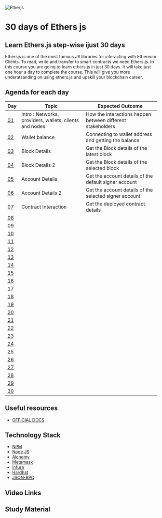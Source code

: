![Etherjs](https://github.com/PriyathamVarma/30-days-of-EthersJS/blob/main/EthersJS.png)
# 30 days of Ethers js
## Learn Ethers.js step-wise ijust 30 days

Ethersjs is one of the most famous JS libraries for interacting with Ethereum Clients. To read, write and transfer to smart contracts we need Ethers.js. In this course you are going to learn ethers.js in just 30 days. It will take just one hour a day to complete the course. This will give you more underatsanding on using ethers.js and upskill your blockchain career. 

## Agenda for each day

| Day | Topic | Expected Outcome |
|-|-|-|
| [01](https://github.com/PriyathamVarma/30-days-of-EthersJS/tree/main/Day_01) | Intro : Networks, providers, wallets, clients and nodes | How the interactions happen between different stakeholders |
| [02](https://github.com/PriyathamVarma/30-days-of-EthersJS/tree/main/Day_02) | Wallet balance | Connecting to wallet address and getting the balance |
| [03](https://github.com/PriyathamVarma/30-days-of-EthersJS/tree/main/Day_03) | Block Details | Get the Block details of the latest block |
| [04](https://github.com/PriyathamVarma/30-days-of-EthersJS/tree/main/Day_04) | Block Details 2| Get the Block details of the selected block |
| [05](https://github.com/PriyathamVarma/30-days-of-EthersJS/tree/main/Day_05) | Account Details | Get the account details of the default signer account |
| [06](https://github.com/PriyathamVarma/30-days-of-EthersJS/tree/main/Day_06) | Account Details 2| Get the account details of the selected signer account |
| [07](https://github.com/PriyathamVarma/30-days-of-EthersJS/tree/main/Day_07) | Contract Interaction| Get the deployed contract details|
| [08](https://github.com/PriyathamVarma/30-days-of-EthersJS/tree/main/Day_08) | | |
| [09](https://github.com/PriyathamVarma/30-days-of-EthersJS/tree/main/Day_09) | | |
| [10](https://github.com/PriyathamVarma/30-days-of-EthersJS/tree/main/Day_10) | | |
| [11](https://github.com/PriyathamVarma/30-days-of-EthersJS/tree/main/Day_11) | | |
| [12](https://github.com/PriyathamVarma/30-days-of-EthersJS/tree/main/Day_12) | | |
| [13](https://github.com/PriyathamVarma/30-days-of-EthersJS/tree/main/Day_13) | | |
| [14](https://github.com/PriyathamVarma/30-days-of-EthersJS/tree/main/Day_14) | | |
| [15](https://github.com/PriyathamVarma/30-days-of-EthersJS/tree/main/Day_15) | | |
| [16](https://github.com/PriyathamVarma/30-days-of-EthersJS/tree/main/Day_16) | | |
| [17](https://github.com/PriyathamVarma/30-days-of-EthersJS/tree/main/Day_17) | | |
| [18](https://github.com/PriyathamVarma/30-days-of-EthersJS/tree/main/Day_18) | | |
| [19](https://github.com/PriyathamVarma/30-days-of-EthersJS/tree/main/Day_19) | | |
| [20](https://github.com/PriyathamVarma/30-days-of-EthersJS/tree/main/Day_20) | | |
| [21](https://github.com/PriyathamVarma/30-days-of-EthersJS/tree/main/Day_21) | | |
| [22](https://github.com/PriyathamVarma/30-days-of-EthersJS/tree/main/Day_22) | | |
| [23](https://github.com/PriyathamVarma/30-days-of-EthersJS/tree/main/Day_23) | | |
| [24](https://github.com/PriyathamVarma/30-days-of-EthersJS/tree/main/Day_24) | | |
| [25](https://github.com/PriyathamVarma/30-days-of-EthersJS/tree/main/Day_25) | | |
| [26](https://github.com/PriyathamVarma/30-days-of-EthersJS/tree/main/Day_26) | | |
| [27](https://github.com/PriyathamVarma/30-days-of-EthersJS/tree/main/Day_27) | | |
| [28](https://github.com/PriyathamVarma/30-days-of-EthersJS/tree/main/Day_28) | | |
| [29](https://github.com/PriyathamVarma/30-days-of-EthersJS/tree/main/Day_29) | | |
| [30](https://github.com/PriyathamVarma/30-days-of-EthersJS/tree/main/Day_30) | | |

## Useful resources

- [OFFICIAL DOCS](https://docs.ethers.io/v5/getting-started/)

## Technology Stack

- [NPM](https://www.npmjs.com/)
- [Node JS](https://nodejs.org/en/)
- [Alchemy](https://www.alchemy.com/)
- [Metamask](https://metamask.zendesk.com/hc/en-us)
- [Infura](https://infura.io/)
- [Hardhat](https://hardhat.org/hardhat-runner/docs/getting-started#overview)
- [JSON-RPC](https://www.jsonrpc.org/)

## Video Links

## Study Material


